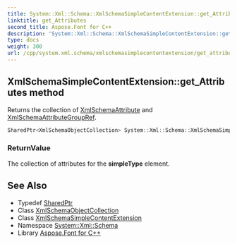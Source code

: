 ```yaml
---
title: System::Xml::Schema::XmlSchemaSimpleContentExtension::get_Attributes method
linktitle: get_Attributes
second_title: Aspose.Font for C++
description: 'System::Xml::Schema::XmlSchemaSimpleContentExtension::get_Attributes method. Returns the collection of XmlSchemaAttribute and XmlSchemaAttributeGroupRef in C++.'
type: docs
weight: 300
url: /cpp/system.xml.schema/xmlschemasimplecontentextension/get_attributes/
---
```

## XmlSchemaSimpleContentExtension::get_Attributes method


Returns the collection of [XmlSchemaAttribute](../../xmlschemaattribute/) and [XmlSchemaAttributeGroupRef](../../xmlschemaattributegroupref/).

```cpp
SharedPtr<XmlSchemaObjectCollection> System::Xml::Schema::XmlSchemaSimpleContentExtension::get_Attributes()
```


### ReturnValue

The collection of attributes for the **simpleType** element.

## See Also

* Typedef [SharedPtr](../../../system/sharedptr/)
* Class [XmlSchemaObjectCollection](../../xmlschemaobjectcollection/)
* Class [XmlSchemaSimpleContentExtension](../)
* Namespace [System::Xml::Schema](../../)
* Library [Aspose.Font for C++](../../../)
